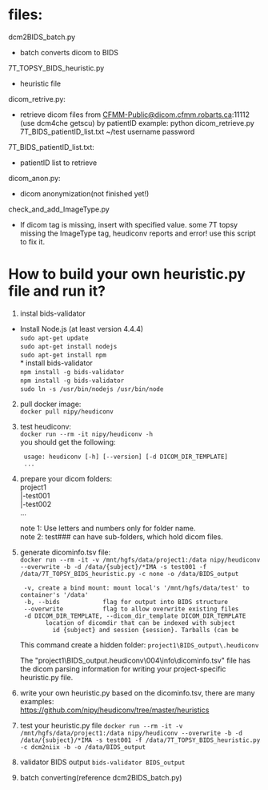 # files:
dcm2BIDS_batch.py  
  * batch converts dicom to BIDS	

7T_TOPSY_BIDS_heuristic.py  
  * heuristic file

dicom_retrive.py:  
  * retrieve dicom files from CFMM-Public@dicom.cfmm.robarts.ca:11112 (use dcm4che getscu) by patientID
    example: python dicom_retrieve.py 7T_BIDS_patientID_list.txt ~/test username password
		
7T_BIDS_patientID_list.txt:  
  * patientID list to retrieve
		
dicom_anon.py:  
  * dicom anonymization(not finished yet!)
	
check_and_add_ImageType.py  
  * If dicom tag is missing, insert with specified value.
  some 7T topsy missing the ImageType tag, heudiconv reports and error! use this script to fix it.

# How to build your own heuristic.py file and run it? 
1. instal bids-validator  
  *  Install Node.js (at least version 4.4.4)  
	`sudo apt-get update`  
	`sudo apt-get install nodejs`  
	`sudo apt-get install npm`  
	*  install bids-validator  
	`npm install -g bids-validator`  
	`npm install -g bids-validator`  
	`sudo ln -s /usr/bin/nodejs /usr/bin/node`  

2.  pull docker image:  
    `docker pull nipy/heudiconv`

3. test heudiconv:  
   `docker run --rm -it nipy/heudiconv -h`   
   you should get the following:

		usage: heudiconv [-h] [--version] [-d DICOM_DIR_TEMPLATE]
		...

4. prepare your dicom folders:  
  project1  
  |-test001  
	|-test002  
	...
	
	note 1: Use letters and numbers only for folder name.  
	note 2: test### can have sub-folders, which hold dicom files.
	
5. generate dicominfo.tsv file:  
	`docker run --rm -it -v /mnt/hgfs/data/project1:/data nipy/heudiconv --overwrite -b -d /data/{subject}/*IMA -s test001 -f /data/7T_TOPSY_BIDS_heuristic.py -c none -o /data/BIDS_output`
   
		-v, create a bind mount: mount local's '/mnt/hgfs/data/test' to container's '/data'
		-b, --bids            flag for output into BIDS structure
		--overwrite           flag to allow overwrite existing files
		-d DICOM_DIR_TEMPLATE, --dicom_dir_template DICOM_DIR_TEMPLATE
			  location of dicomdir that can be indexed with subject
				id {subject} and session {session}. Tarballs (can be
	
	This command create a hidden folder:
	`project1\BIDS_output\.heudiconv`
		
	The "project1\BIDS_output\.heudiconv\004\info\dicominfo.tsv" file has the dicom parsing information for writing your project-specific heuristic.py file.
						
6. write your own heuristic.py based on the dicominfo.tsv, there are many examples:  
   https://github.com/nipy/heudiconv/tree/master/heuristics

7. test your heuristic.py file
	`docker run --rm -it -v /mnt/hgfs/data/project1:/data nipy/heudiconv --overwrite -b -d /data/{subject}/*IMA -s test001 -f /data/7T_TOPSY_BIDS_heuristic.py -c dcm2niix -b -o /data/BIDS_output`  

8. validator BIDS output
	`bids-validator BIDS_output`

9. batch converting(reference dcm2BIDS_batch.py)


	
	
	